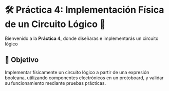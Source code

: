 # 🛠️ Práctica 4: Implementación Física de un Circuito Lógico 🚀  

Bienvenido a la **Práctica 4**, donde diseñaras e implementarás un circuito lógico 

## 🎯 Objetivo  
Implementar físicamente un circuito lógico a partir de una expresión booleana, utilizando componentes electrónicos en un protoboard, y validar su funcionamiento mediante pruebas prácticas.

